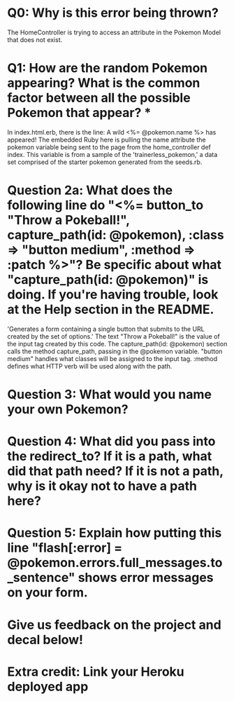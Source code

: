 # Q0: Why is this error being thrown?

The HomeController is trying to access an attribute in the Pokemon Model that does not exist.

# Q1: How are the random Pokemon appearing? What is the common factor between all the possible Pokemon that appear? *

In index.html.erb, there is the line:
A wild <%= @pokemon.name %> has appeared!
The embedded Ruby here is pulling the name attribute the pokemon variable being sent to the page from the home_controller def index. This variable is from a sample of the 'trainerless_pokemon,' a data set comprised of the starter pokemon generated from the seeds.rb.

# Question 2a: What does the following line do "<%= button_to "Throw a Pokeball!", capture_path(id: @pokemon), :class => "button medium", :method => :patch %>"? Be specific about what "capture_path(id: @pokemon)" is doing. If you're having trouble, look at the Help section in the README.

'Generates a form containing a single button that submits to the URL created by the set of options.' 
The text "Throw a Pokeball!" is the value of the input tag created by this code. The capture_path(id: @pokemon) section calls the method capture_path, passing in the @pokemon variable. "button medium" handles what classes will be assigned to the input tag. :method defines what HTTP verb will be used along with the path.

# Question 3: What would you name your own Pokemon?

# Question 4: What did you pass into the redirect_to? If it is a path, what did that path need? If it is not a path, why is it okay not to have a path here?

# Question 5: Explain how putting this line "flash[:error] = @pokemon.errors.full_messages.to_sentence" shows error messages on your form.

# Give us feedback on the project and decal below!

# Extra credit: Link your Heroku deployed app
